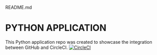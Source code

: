 README.md
# PYTHON APPLICATION
This Python application repo was created to showcase the integration between GitHub and CircleCI.
[![CircleCI](https://circleci.com/gh/tuxmex/python_app.svg?style=svg)](https://circleci.com/gh/tuxmex/python_app)
